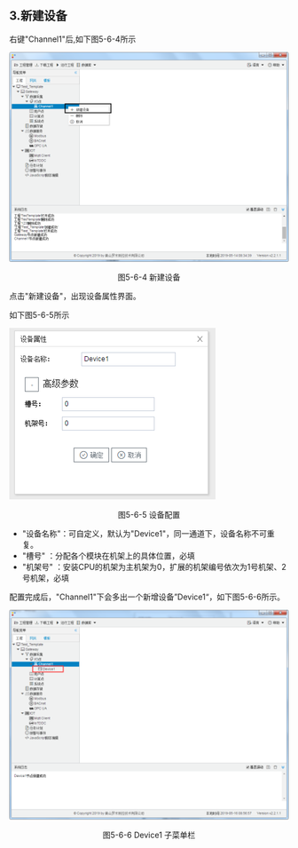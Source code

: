 ## 3.新建设备

右键"Channel1"后,如下图5-6-4所示   

![](../../../assets/新建设备.jpg)

<center>图5-6-4 新建设备</center>

点击"新建设备"，出现设备属性界面。

如下图5-6-5所示

![1557110284778](assets/设备配置.jpg)

<center>图5-6-5 设备配置</center>

- "设备名称"：可自定义，默认为"Device1"，同一通道下，设备名称不可重复。
- "槽号"         ：分配各个模块在机架上的具体位置，必填
- "机架号"     ：安装CPU的机架为主机架为0，扩展的机架编号依次为1号机架、2号机架，必填

配置完成后，"Channel1"下会多出一个新增设备”Device1“，如下图5-6-6所示。

![](../../../assets/Device子菜单栏.png)

<center>图5-6-6 Device1 子菜单栏</center>

